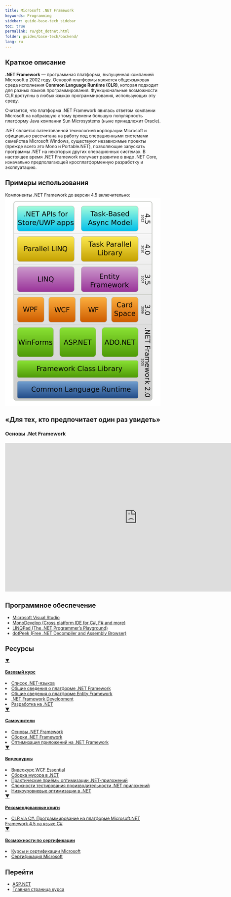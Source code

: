 ```yaml
---
title: Microsoft .NET Framework
keywords: Programming
sidebar: guide-base-tech_sidebar
toc: true
permalink: ru/gbt_dotnet.html
folder: guides/base-tech/backend/
lang: ru
---
```


## Краткое описание

**.NET Framework** — программная платформа, выпущенная компанией Microsoft в 2002 году. Основой платформы является общеязыковая среда исполнения **Common Language Runtime (CLR)**, которая подходит для разных языков программирования. Функциональные возможности CLR доступны в любых языках программирования, использующих эту среду.

Считается, что платформа .NET Framework явилась ответом компании Microsoft на набравшую к тому времени большую популярность платформу Java компании Sun Microsystems (ныне принадлежит Oracle).

.NET является патентованной технологией корпорации Microsoft и официально рассчитана на работу под операционными системами семейства Microsoft Windows, существуют независимые проекты (прежде всего это Mono и Portable.NET), позволяющие запускать программы .NET на некоторых других операционных системах. В настоящее время .NET Framework получает развитие в виде .NET Core, изначально предполагающей кросплатформенную разработку и эксплуатацию.

##  Примеры использования
Компоненты .NET Framework до версии 4.5 включительно:
![Компоненты .NET Framework до версии 4.5 включительно:](/images/pages/guides/base-technologies/backend/DotNet.png)

## «Для тех, кто предпочитает один раз увидеть»

### Основы .Net Framework

<div class="thumb-wrap" style="margin-top: 20px; margin-bottom: 20px">
    <iframe width="854" height="480" src="https://www.youtube.com/embed/sLTmuzBbBj8?list=PLlhqsC7hBaSezv_J4znt-NbFq4MCzcYzk" frameborder="0" allowfullscreen></iframe>
</div>

## Программное обеспечение

* [Microsoft Visual Studio](https://www.visualstudio.com/)
* [MonoDevelop (Cross platform IDE for C#, F# and more)](http://www.monodevelop.com/)
* [LINQPad (The .NET Programmer’s Playground)](https://www.linqpad.net/)
* [dotPeek (Free .NET Decompiler and Assembly Browser)](https://www.jetbrains.com/decompiler/)

##  Ресурсы

<div class="panel-group">
    <div class="panel panel-default">
        <div class="panel-heading">
            <a class="pull-right spoiler-push" data-toggle="collapse" href="#collapse1">&#9660;</a>
            <h4 class="panel-title">
                <a data-toggle="collapse" href="#collapse1">
                Базовый курс</a>
            </h4>
        </div>
        <div id="collapse1" class="panel-collapse collapse">
            <div class="panel-body">
                <div>
                    <li><a href="https://ru.wikipedia.org/wiki/%D0%A1%D0%BF%D0%B8%D1%81%D0%BE%D0%BA_.NET-%D1%8F%D0%B7%D1%8B%D0%BA%D0%BE%D0%B2"> Список .NET-языков</a></li> 
                    <li><a href="https://msdn.microsoft.com/ru-ru/library/zw4w595w.aspx?f=255&MSPPError=-2147217396"> Общие сведения о платформе .NET Framework</a></li>
                    <li><a href="https://msdn.microsoft.com/ru-ru/library/bb399567(v=vs.110).aspx"> Общие сведения о платформе Entity Framework</a></li>
                    <li><a href="https://msdn.microsoft.com/ru-ru/library/ff361664.aspx">.NET Framework Development</a></li>
                    <li><a href="https://msdn.microsoft.com/ru-ru/library/aa139615.aspx">Разработка на .NET</a></li>
                </div>   
            </div>
        </div>
    </div>
</div>

<div class="panel-group">
    <div class="panel panel-default">
        <div class="panel-heading">
            <a class="pull-right spoiler-push" data-toggle="collapse" href="#collapse2">&#9660;</a>
            <h4 class="panel-title">
                <a data-toggle="collapse" href="#collapse2">
                Самоучители</a>
            </h4>
        </div>
        <div id="collapse2" class="panel-collapse collapse">
            <div class="panel-body">
                <div>
                    <li><a href="https://professorweb.ru/my/csharp/base_net/level1/net_index.php"> Основы .NET Framework</a></li>
                    <li><a href="https://professorweb.ru/my/csharp/assembly/level1/assembly_index.php"> Сборки .NET Framework</a></li>
                    <li><a href="https://professorweb.ru/my/csharp/optimization/level1/"> Оптимизация приложений на .NET Framework</a></li>
                </div>   
            </div>
        </div>
    </div>
</div>

<div class="panel-group">
    <div class="panel panel-default">
        <div class="panel-heading">
            <a class="pull-right spoiler-push" data-toggle="collapse" href="#collapse3">&#9660;</a>
            <h4 class="panel-title">
                <a data-toggle="collapse" href="#collapse3">
                Видеокурсы</a>
            </h4>
        </div>
        <div id="collapse3" class="panel-collapse collapse">
            <div class="panel-body">
                <div>
                    <li><a href="https://www.youtube.com/playlist?list=PLvItDmb0sZw86Ph0CL6H2BfgXu47-rOvk"> Видеокурс WCF Essential</a></li>
                    <li><a href="https://www.youtube.com/watch?v=29sxHG3nFx8"> Сборка мусора в .NET</a></li>
                    <li><a href="https://www.youtube.com/watch?v=fqYaXrwEkl4"> Практические приёмы оптимизации .NET-приложений</a></li>
                    <li><a href="https://www.youtube.com/watch?v=PDGKOqyfaTg"> Сложности тестирования производительности .NET приложений</a></li>
                    <li><a href="https://www.youtube.com/watch?v=0h3kfHDfkk4&t=4s"> Низкоуровневые оптимизации в .NET</a></li>
                </div>   
            </div>
        </div>
    </div>
</div>

<div class="panel-group">
    <div class="panel panel-default">
        <div class="panel-heading">
            <a class="pull-right spoiler-push" data-toggle="collapse" href="#collapse4">&#9660;</a>
            <h4 class="panel-title">
                <a data-toggle="collapse" href="#collapse4">
                Рекомендованные книги</a>
            </h4>
        </div>
        <div id="collapse4" class="panel-collapse collapse">
            <div class="panel-body">
                <div>
                    <li><a href="http://www.ozon.ru/context/detail/id/21236101/"> CLR via C#. Программирование на платформе Microsoft.NET Framework 4.5 на языке C#</a></li>
                </div>   
            </div>
        </div>
    </div>
</div>

<div class="panel-group">
    <div class="panel panel-default">
        <div class="panel-heading">
            <a class="pull-right spoiler-push" data-toggle="collapse" href="#collapse4">&#9660;</a>
            <h4 class="panel-title">
                <a data-toggle="collapse" href="#collapse4">
                Возможности по сертификации</a>
            </h4>
        </div>
        <div id="collapse4" class="panel-collapse collapse">
            <div class="panel-body">
                <div>
                    <li><a href="http://www.specialist.ru/vendor/microsoft"> Курсы и сертификации Microsoft</a></li>
                    <li><a href="https://habrahabr.ru/post/249331/"> Сертификация Microsoft</a></li>
                </div>   
            </div>
        </div>
    </div>
</div>

## Перейти

* [ASP.NET](gbt_aspnet.html)
* [Главная страница курса](gbt_landing-page.html)
